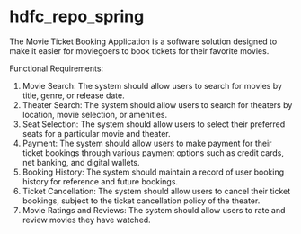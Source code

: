# hdfc_repo_spring
The Movie Ticket Booking Application is a software solution designed to make it easier
for moviegoers to book tickets for their favorite movies.


Functional Requirements:

1. Movie Search: The system should allow users to search for movies by title, genre,
or release date.
2. Theater Search: The system should allow users to search for theaters by
location, movie selection, or amenities.
3. Seat Selection: The system should allow users to select their preferred seats for
a particular movie and theater.
4. Payment: The system should allow users to make payment for their ticket
bookings through various payment options such as credit cards, net banking, and
digital wallets.
5. Booking History: The system should maintain a record of user booking history for
reference and future bookings.
6. Ticket Cancellation: The system should allow users to cancel their ticket
bookings, subject to the ticket cancellation policy of the theater.
7. Movie Ratings and Reviews: The system should allow users to rate and review
movies they have watched.


